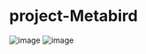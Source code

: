 # project-Metabird
![image](https://github.com/Wikaobl/project-Metabird/assets/107032701/9131248c-2f7e-4793-bde8-8d4ce732668f)
![image](https://github.com/Wikaobl/project-Metabird/assets/107032701/5ea697b5-6f4e-4d67-b39a-4a00721cb87d)
